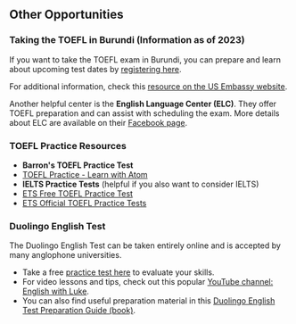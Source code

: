 ## Other Opportunities

### Taking the TOEFL in Burundi (Information as of 2023)

If you want to take the TOEFL exam in Burundi, you can prepare and learn about upcoming test dates by [registering here](https://docs.google.com/forms/d/e/1FAIpQLSeuw20DxSdptBQW0L6dv32rvsCcMm83MkaFskYPVPa4nISW9Q/viewform).  

For additional information, check this [resource on the US Embassy website](https://bi.usembassy.gov/education-culture/american-spaces/).

Another helpful center is the **English Language Center (ELC)**. They offer TOEFL preparation and can assist with scheduling the exam. More details about ELC are available on their [Facebook page](https://www.facebook.com/profile.php?id=100032260522119).


### TOEFL Practice Resources

- **Barron's TOEFL Practice Test**  
- [TOEFL Practice - Learn with Atom](https://toefl.learnwithatom.com/index-splash.html)  
- **IELTS Practice Tests** (helpful if you also want to consider IELTS)  
- [ETS Free TOEFL Practice Test](https://www.ets.org/s/toefl/free-practice/start.html)  
- [ETS Official TOEFL Practice Tests](https://www.ets.org/toefl/test-takers/ibt/prepare/tests)  


### Duolingo English Test

The Duolingo English Test can be taken entirely online and is accepted by many anglophone universities.  

- Take a free [practice test here](https://englishtest.duolingo.com/applicants) to evaluate your skills.  
- For video lessons and tips, check out this popular [YouTube channel: English with Luke](https://www.youtube.com/c/EnglishwithLuke).  
- You can also find useful preparation material in this [Duolingo English Test Preparation Guide (book)](https://www.amazon.com/Duolingo-English-Test-Preparation-Guide/dp/1735865802).

